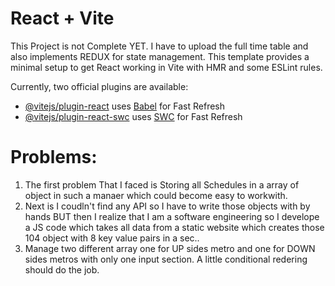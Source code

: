# React + Vite
This Project is not Complete YET. I have to upload the full time table and also implements REDUX for state management.
This template provides a minimal setup to get React working in Vite with HMR and some ESLint rules.

Currently, two official plugins are available:

- [@vitejs/plugin-react](https://github.com/vitejs/vite-plugin-react/blob/main/packages/plugin-react/README.md) uses [Babel](https://babeljs.io/) for Fast Refresh
- [@vitejs/plugin-react-swc](https://github.com/vitejs/vite-plugin-react-swc) uses [SWC](https://swc.rs/) for Fast Refresh


<h1>Problems: </h1>

1) The first problem That I faced is Storing all Schedules in a array of object in such a manaer which could become easy to workwith.
2) Next is I coudln't find any API so I have to write those objects with by hands BUT then I realize that I am a software engineering so I develope a JS code which takes all data from a static website which creates those 104 object with 8 key value pairs in a sec..
3) Manage two different array one for UP sides metro and one for DOWN sides metros with only one input section. A little conditional redering should do the job. 
